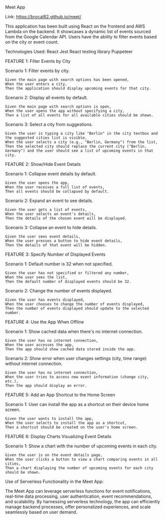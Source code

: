 Meet App

Link:  https://brocal82.github.io/meet/

This application has been built using React on the frontend and AWS Lambda on the backend. It showcases a dynamic list of events sourced from the Google Calendar API. Users have the ability to filter events based on the city or event count.


Technologies Used:
React
Jest
React testing library
Puppeteer


FEATURE 1: Filter Events by City

  Scenario 1: Filter events by city.

    Given the main page with search options has been opened,
    When the user enters a city,
    Then the application should display upcoming events for that city.

  Scenario 2: Display all events by default.

    Given the main page with search options is open,
    When the user opens the app without specifying a city,
    Then a list of all events for all available cities should be shown.

  Scenario 3: Select a city from suggestions.

    Given the user is typing a city like "Berlin" in the city textbox and the suggested cities list is visible,
    When the user selects a city (e.g., "Berlin, Germany") from the list,
    Then the selected city should replace the current city ("Berlin, Germany") and the user should see a list of upcoming events in that city.


FEATURE 2: Show/Hide Event Details

  Scenario 1: Collapse event details by default.

    Given the user opens the app,
    When the user receives a full list of events,
    Then all events should be collapsed by default.

  Scenario 2: Expand an event to see details.

    Given the user gets a list of events,
    When the user selects an event's details,
    Then the details of the chosen event will be displayed.

  Scenario 3: Collapse an event to hide details.

    Given the user sees event details,
    When the user presses a button to hide event details,
    Then the details of that event will be hidden.

FEATURE 3: Specify Number of Displayed Events

  Scenario 1: Default number is 32 when not specified.

    Given the user has not specified or filtered any number,
    When the user sees the list,
    Then the default number of displayed events should be 32.

  Scenario 2: Change the number of events displayed.

    Given the user has events displayed,
    When the user chooses to change the number of events displayed,
    Then the number of events displayed should update to the selected number.

FEATURE 4: Use the App When Offline

  Scenario 1: Show cached data when there's no internet connection.

    Given the user has no internet connection,
    When the user accesses the app,
    Then the app should show cached data stored inside the app.

  Scenario 2: Show error when user changes settings (city, time range) without internet connection.

    Given the user has no internet connection,
    When the user tries to access new event information (change city, etc.),
    Then the app should display an error.

FEATURE 5: Add an App Shortcut to the Home Screen

  Scenario 1: User can install the app as a shortcut on their device home screen.

    Given the user wants to install the app,
    When the user selects to install the app as a shortcut,
    Then a shortcut should be created on the user's home screen.

FEATURE 6: Display Charts Visualizing Event Details

  Scenario 1: Show a chart with the number of upcoming events in each city.

    Given the user is on the event details page,
    When the user clicks a button to view a chart comparing events in all cities,
    Then a chart displaying the number of upcoming events for each city should be shown.


Use of Serverless Functionality in the Meet App:

The Meet App can leverage serverless functions for event notifications, real-time data processing, user authentication, event recommendations, and scalability. By harnessing serverless technology, the app can efficiently manage backend processes, offer personalized experiences, and scale seamlessly based on user demand.
